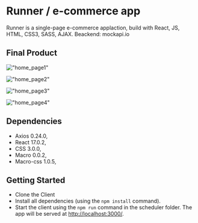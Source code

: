 # Runner / e-commerce app

Runner is a single-page e-commerce applaction, build with React, JS, HTML, CSS3, SASS, AJAX. 
Beackend: mockapi.io


## Final Product


!["home_page1"](https://github.com/andrewbidylo/shoes-store/blob/master/docs/home_page1.png?raw=true)

!["home_page2"](https://github.com/andrewbidylo/shoes-store/blob/master/docs/home_page2.png?raw=true)

!["home_page3"](https://github.com/andrewbidylo/shoes-store/blob/master/docs/home_page3.png?raw=true)

!["home_page4"](https://github.com/andrewbidylo/shoes-store/blob/master/docs/home_page4.png?raw=true)

## Dependencies

- Axios 0.24.0,
- React 17.0.2,
- CSS 3.0.0,
- Macro 0.0.2,
- Macro-css 1.0.5,

## Getting Started

- Clone the Client
- Install all dependencies (using the `npm install` command).
- Start the client using the `npm run` command in the scheduler folder. The app will be served at <http://localhost:3000/>.